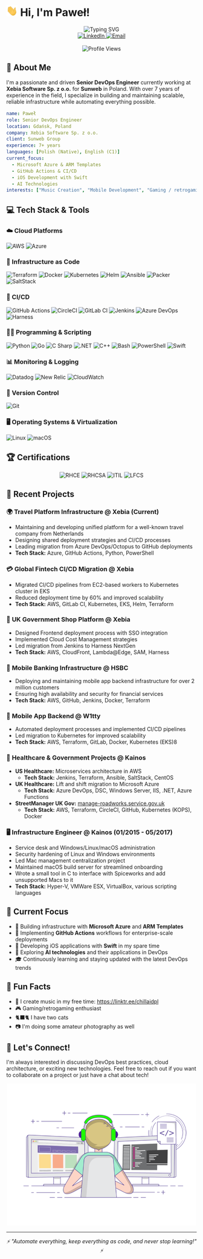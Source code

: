 # <img src="https://raw.githubusercontent.com/ABSphreak/ABSphreak/master/gifs/Hi.gif" width="30px"> Hi, I'm Paweł!

<div align="center">
  <img src="https://readme-typing-svg.herokuapp.com?font=Fira+Code&pause=1000&color=2F81F7&center=true&vCenter=true&width=435&lines=Senior+DevOps+Engineer;7%2B+Years+of+Experience;Cloud+Infrastructure+Architect;Kubernetes+%26+CI%2FCD+Expert;AI+Enthusiast+%26+iOS+Developer" alt="Typing SVG" />
</div>

<div align="center">
  <a href="https://www.linkedin.com/in/pawelmazurkiewicz1992/">
    <img src="https://img.shields.io/badge/LinkedIn-0077B5?style=for-the-badge&logo=linkedin&logoColor=white" alt="LinkedIn"/>
  </a>
  <a href="mailto:pawel@chillaid.art">
    <img src="https://img.shields.io/badge/Email-D14836?style=for-the-badge&logo=gmail&logoColor=white" alt="Email"/>
  </a>
</div>

<br/>

<div align="center">
  <img src="https://komarev.com/ghpvc/?username=your-github-username&style=for-the-badge&color=2F81F7" alt="Profile Views"/>
</div>

## 🚀 About Me

I'm a passionate and driven **Senior DevOps Engineer** currently working at **Xebia Software Sp. z o.o.** for **Sunweb** in Poland. With over 7 years of experience in the field, I specialize in building and maintaining scalable, reliable infrastructure while automating everything possible.

```yaml
name: Paweł
role: Senior DevOps Engineer
location: Gdańsk, Poland
company: Xebia Software Sp. z o.o.
client: Sunweb Group
experience: 7+ years
languages: [Polish (Native), English (C1)]
current_focus: 
  - Microsoft Azure & ARM Templates
  - GitHub Actions & CI/CD
  - iOS Development with Swift
  - AI Technologies
interests: ["Music Creation", "Mobile Development", "Gaming / retrogaming"]
```

## 💻 Tech Stack & Tools

### ☁️ Cloud Platforms
![AWS](https://img.shields.io/badge/AWS-232F3E?style=for-the-badge&logo=amazon-aws&logoColor=FF9900)
![Azure](https://img.shields.io/badge/Azure-0078D4?style=for-the-badge&logo=microsoft-azure&logoColor=white)

### 🔧 Infrastructure as Code
![Terraform](https://img.shields.io/badge/Terraform-7B42BC?style=for-the-badge&logo=terraform&logoColor=white)
![Docker](https://img.shields.io/badge/Docker-2496ED?style=for-the-badge&logo=docker&logoColor=white)
![Kubernetes](https://img.shields.io/badge/Kubernetes-326CE5?style=for-the-badge&logo=kubernetes&logoColor=white)
![Helm](https://img.shields.io/badge/Helm-0F1689?style=for-the-badge&logo=helm&logoColor=white)
![Ansible](https://img.shields.io/badge/Ansible-EE0000?style=for-the-badge&logo=ansible&logoColor=white)
![Packer](https://img.shields.io/badge/Packer-02A8EF?style=for-the-badge&logo=packer&logoColor=white)
![SaltStack](https://img.shields.io/badge/SaltStack-57BCAD?style=for-the-badge&logo=saltstack&logoColor=white)

### 🚀 CI/CD
![GitHub Actions](https://img.shields.io/badge/GitHub_Actions-2088FF?style=for-the-badge&logo=github-actions&logoColor=white)
![CircleCI](https://img.shields.io/badge/CircleCI-343434?style=for-the-badge&logo=circleci&logoColor=white)
![GitLab CI](https://img.shields.io/badge/GitLab_CI-FCA121?style=for-the-badge&logo=gitlab&logoColor=white)
![Jenkins](https://img.shields.io/badge/Jenkins-D24939?style=for-the-badge&logo=jenkins&logoColor=white)
![Azure DevOps](https://img.shields.io/badge/Azure_DevOps-0078D7?style=for-the-badge&logo=azure-devops&logoColor=white)
![Harness](https://img.shields.io/badge/Harness-00ADE6?style=for-the-badge&logo=harness&logoColor=white)

### 👨‍💻 Programming & Scripting
![Python](https://img.shields.io/badge/Python-3776AB?style=for-the-badge&logo=python&logoColor=white)
![Go](https://img.shields.io/badge/Go-00ADD8?style=for-the-badge&logo=go&logoColor=white)
![C Sharp](https://img.shields.io/badge/C%23-239120?style=for-the-badge&logo=c-sharp&logoColor=white)
![.NET](https://img.shields.io/badge/.NET-512BD4?style=for-the-badge&logo=dotnet&logoColor=white)
![C++](https://img.shields.io/badge/C++-00599C?style=for-the-badge&logo=c%2B%2B&logoColor=white)
![Bash](https://img.shields.io/badge/Bash-4EAA25?style=for-the-badge&logo=gnu-bash&logoColor=white)
![PowerShell](https://img.shields.io/badge/PowerShell-5391FE?style=for-the-badge&logo=powershell&logoColor=white)
![Swift](https://img.shields.io/badge/Swift-FA7343?style=for-the-badge&logo=swift&logoColor=white)

### 📊 Monitoring & Logging
![Datadog](https://img.shields.io/badge/Datadog-632CA6?style=for-the-badge&logo=datadog&logoColor=white)
![New Relic](https://img.shields.io/badge/New_Relic-008C99?style=for-the-badge&logo=new-relic&logoColor=white)
![CloudWatch](https://img.shields.io/badge/CloudWatch-FF9900?style=for-the-badge&logo=amazon-cloudwatch&logoColor=white)

### 🔄 Version Control
![Git](https://img.shields.io/badge/Git-F05032?style=for-the-badge&logo=git&logoColor=white)

### 🖥️ Operating Systems & Virtualization
![Linux](https://img.shields.io/badge/Linux-FCC624?style=for-the-badge&logo=linux&logoColor=black)
![macOS](https://img.shields.io/badge/macOS-000000?style=for-the-badge&logo=macos&logoColor=white)

## 🏆 Certifications

<div align="center">
  <img src="https://img.shields.io/badge/Red_Hat_Certified_Engineer-EE0000?style=for-the-badge&logo=red-hat&logoColor=white" alt="RHCE"/>
  <img src="https://img.shields.io/badge/Red_Hat_Certified_System_Administrator-EE0000?style=for-the-badge&logo=red-hat&logoColor=white" alt="RHCSA"/>
  <img src="https://img.shields.io/badge/ITIL_Foundation-5B2D8E?style=for-the-badge&logo=itil&logoColor=white" alt="ITIL"/>
  <img src="https://img.shields.io/badge/Linux_Foundation_Certified_System_Administrator-003366?style=for-the-badge&logo=linux-foundation&logoColor=white" alt="LFCS"/>
</div>

## 💼 Recent Projects

### 🌍 **Travel Platform Infrastructure** @ Xebia (Current)
- Maintaining and developing unified platform for a well-known travel company from Netherlands
- Designing shared deployment strategies and CI/CD processes
- Leading migration from Azure DevOps/Octopus to GitHub deployments
- **Tech Stack:** Azure, GitHub Actions, Python, PowerShell

### 💳 **Global Fintech CI/CD Migration** @ Xebia
- Migrated CI/CD pipelines from EC2-based workers to Kubernetes cluster in EKS
- Reduced deployment time by 60% and improved scalability
- **Tech Stack:** AWS, GitLab CI, Kubernetes, EKS, Helm, Terraform

### 🛒 **UK Government Shop Platform** @ Xebia
- Designed Frontend deployment process with SSO integration
- Implemented Cloud Cost Management strategies
- Led migration from Jenkins to Harness NextGen
- **Tech Stack:** AWS, CloudFront, Lambda@Edge, SAM, Harness

### 🏦 **Mobile Banking Infrastructure** @ HSBC
- Deploying and maintaining mobile app backend infrastructure for over 2 million customers
- Ensuring high availability and security for financial services
- **Tech Stack:** AWS, GitHub, Jenkins, Docker, Terraform

### 📱 **Mobile App Backend** @ W1tty
- Automated deployment processes and implemented CI/CD pipelines
- Led migration to Kubernetes for improved scalability
- **Tech Stack:** AWS, Terraform, GitLab, Docker, Kubernetes (EKS)8

### 🏥 **Healthcare & Government Projects** @ Kainos
- **US Healthcare:** Microservices architecture in AWS
  - **Tech Stack:** Jenkins, Terraform, Ansible, SaltStack, CentOS
- **UK Healthcare:** Lift and shift migration to Microsoft Azure
  - **Tech Stack:** Azure DevOps, DSC, Windows Server, IIS, .NET, Azure Functions
- **StreetManager UK Gov:** [manage-roadworks.service.gov.uk](https://www.manage-roadworks.service.gov.uk)
  - **Tech Stack:** AWS, Terraform, CircleCI, GitHub, Kubernetes (KOPS), Docker
 
### 🖥️ **Infrastructure Engineer** @ Kainos (01/2015 - 05/2017)
- Service desk and Windows/Linux/macOS administration
- Security hardening of Linux and Windows environments
- Led Mac management centralization project
- Maintained macOS build server for streamlined onboarding
- Wrote a small tool in C to interface with Spiceworks and add unsupported Macs to it
- **Tech Stack:** Hyper-V, VMWare ESX, VirtualBox, various scripting languages
  
## 🎯 Current Focus

- 🔨 Building infrastructure with **Microsoft Azure** and **ARM Templates**
- 🚀 Implementing **GitHub Actions** workflows for enterprise-scale deployments
- 📱 Developing iOS applications with **Swift** in my spare time
- 🤖 Exploring **AI technologies** and their applications in DevOps
- 🎓 Continuously learning and staying updated with the latest DevOps trends

## 🌟 Fun Facts

- 🎵 I create music in my free time: https://linktr.ee/chillaidpl
- 🎮 Gaming/retrogaming enthusiast
- 🐈‍⬛🐈 I have two cats
- 📷 I'm doing some amateur photography as well


## 🤝 Let's Connect!

I'm always interested in discussing DevOps best practices, cloud architecture, or exciting new technologies. Feel free to reach out if you want to collaborate on a project or just have a chat about tech!

<div align="center">
  <img src="https://raw.githubusercontent.com/devSouvik/devSouvik/master/gif3.gif" width="500" alt="DevOps Animation"/>
</div>

---

<div align="center">
  <i>⚡ "Automate everything, keep everything as code, and never stop learning!" ⚡</i>
</div>
